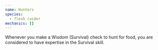 ```yaml
---
name: Hunters
species:
  - flesh raider
mechanics: []
---
```

Whenever you make a Wisdom (Survival) check to hunt for food, you are considered to have expertise in the Survival skill.
